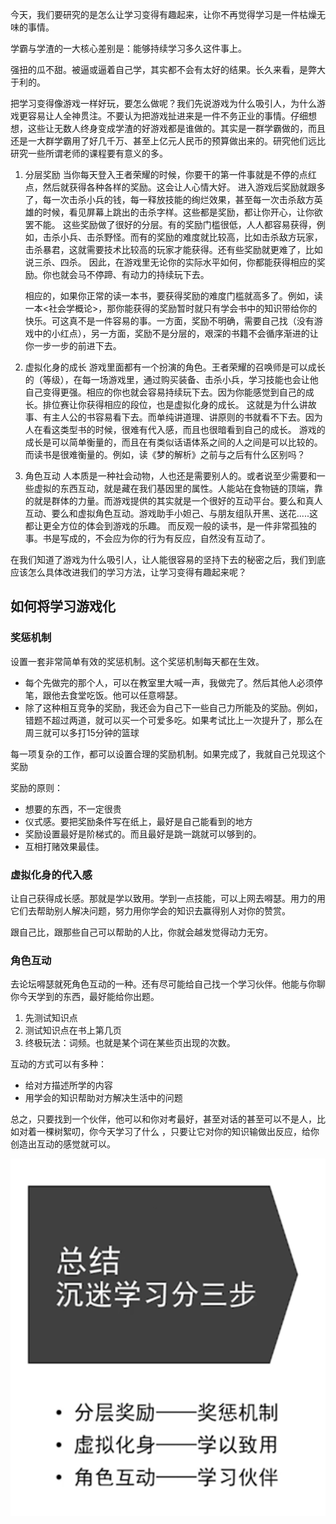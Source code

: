 今天，我们要研究的是怎么让学习变得有趣起来，让你不再觉得学习是一件枯燥无味的事情。

学霸与学渣的一大核心差别是：能够持续学习多久这件事上。

强扭的瓜不甜。被逼或逼着自己学，其实都不会有太好的结果。长久来看，是弊大于利的。

把学习变得像游戏一样好玩，要怎么做呢？我们先说游戏为什么吸引人，为什么游戏更容易让人全神贯注。不要认为把游戏扯进来是一件不务正业的事情。仔细想想，这些让无数人终身变成学渣的好游戏都是谁做的。其实是一群学霸做的，而且还是一大群学霸用了好几千万、甚至上亿元人民币的预算做出来的。研究他们远比研究一些所谓老师的课程要有意义的多。

1. 分层奖励
   当你每天登入王者荣耀的时候，你要干的第一件事就是不停的点红点，然后就获得各种各样的奖励。这会让人心情大好。
   进入游戏后奖励就跟多了，每一次击杀小兵的钱，每一释放技能的绚烂效果，甚至每一次击杀敌方英雄的时候，看见屏幕上跳出的击杀字样。这些都是奖励，都让你开心，让你欲罢不能。
   这些奖励做了很好的分层。有的奖励门槛很低，人人都容易获得，例如，击杀小兵、击杀野怪。而有的奖励的难度就比较高，比如击杀敌方玩家，击杀暴君，这就需要技术比较高的玩家才能获得。还有些奖励就更难了，比如说三杀、四杀。
   因此，在游戏里无论你的实际水平如何，你都能获得相应的奖励。你也就会马不停蹄、有动力的持续玩下去。

   相应的，如果你正常的读一本书，要获得奖励的难度门槛就高多了。例如，读一本<社会学概论>，那你能获得的奖励暂时就只有学会书中的知识带给你的快乐。可这真不是一件容易的事。一方面，奖励不明确，需要自己找（没有游戏中的小红点），另一方面，奖励不是分层的，艰深的书籍不会循序渐进的让你一步一步的前进下去。
2. 虚拟化身的成长
    游戏里面都有一个扮演的角色。王者荣耀的召唤师是可以成长的（等级），在每一场游戏里，通过购买装备、击杀小兵，学习技能也会让他自己变得更强。相应的你也就会容易持续玩下去。因为你能感觉到自己的成长。排位赛让你获得相应的段位，也是虚拟化身的成长。
    这就是为什么讲故事、有主人公的书容易看下去。而单纯讲道理、讲原则的书就看不下去。因为人在看这类型书的时候，很难有代入感，而且也很暗看到自己的成长。
    游戏的成长是可以简单衡量的，而且在有类似话语体系之间的人之间是可以比较的。而读书是很难衡量的。例如，读《梦的解析》之前与之后有什么区别吗？
3. 角色互动
   人本质是一种社会动物，人也还是需要别人的。或者说至少需要和一些虚拟的东西互动，就是藏在我们基因里的属性。人能站在食物链的顶端，靠的就是群体的力量。而游戏提供的其实就是一个很好的互动平台。要么和真人互动、要么和虚拟角色互动。游戏助手小妲己、与朋友组队开黑、送花.....这都让更全方位的体会到游戏的乐趣。
   而反观一般的读书，是一件非常孤独的事。书是写成的，不会应为你的行为有反应，自然没有互动了。

在我们知道了游戏为什么吸引人，让人能很容易的坚持下去的秘密之后，我们到底应该怎么具体改进我们的学习方法，让学习变得有趣起来呢？

## 如何将学习游戏化

### 奖惩机制
设置一套非常简单有效的奖惩机制。这个奖惩机制每天都在生效。
- 每个先做完的那个人，可以在教室里大喊一声，我做完了。然后其他人必须停笔，跟他去食堂吃饭。他可以任意嘚瑟。
- 除了这种相互竞争的奖励，我还会为自己下一些自己力所能及的奖励。例如，错题不超过两道，就可以买一个可爱多吃。如果考试比上一次提升了，那么在周三就可以多打15分钟的篮球

每一项复杂的工作，都可以设置合理的奖励机制。如果完成了，我就自己兑现这个奖励

奖励的原则：
- 想要的东西，不一定很贵
- 仪式感。要把奖励条件写在纸上，最好是自己能看到的地方
- 奖励设置最好是阶梯式的。而且最好是跳一跳就可以够到的。
- 互相打赌效果最佳。

### 虚拟化身的代入感
让自己获得成长感。那就是学以致用。学到一点技能，可以上网去嘚瑟。用力的用它们去帮助别人解决问题，努力用你学会的知识去赢得别人对你的赞赏。

跟自己比，跟那些自己可以帮助的人比，你就会越发觉得动力无穷。

### 角色互动

去论坛嘚瑟就死角色互动的一种。还有尽可能给自己找一个学习伙伴。他能与你聊你今天学到的东西，最好能给你出题。
1. 先测试知识点
2. 测试知识点在书上第几页
3. 终极玩法：词频。也就是某个词在某些页出现的次数。

互动的方式可以有多种：
- 给对方描述所学的内容
- 用学会的知识帮助对方解决生活中的问题


总之，只要找到一个伙伴，他可以和你对考最好，甚至对话的甚至可以不是人，比如对着一棵树絮叨，你今天学习了什么 ，只要让它对你的知识输做出反应，给你创造出互动的感觉就可以。

![](https://raw.githubusercontent.com/fray-hao/images/master/20190721190339.png)





